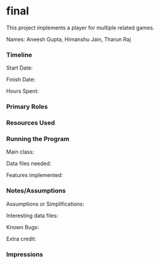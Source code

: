 final
====

This project implements a player for multiple related games.

Names: Aneesh Gupta, Himanshu Jain, Tharun Raj


### Timeline

Start Date: 

Finish Date: 

Hours Spent:

### Primary Roles


### Resources Used


### Running the Program

Main class:

Data files needed: 

Features implemented:



### Notes/Assumptions

Assumptions or Simplifications:

Interesting data files:

Known Bugs:

Extra credit:


### Impressions

